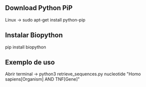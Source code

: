 ## Download Python PiP
Linux -> sudo apt-get install python-pip

## Instalar Biopython 
pip install biopython

## Exemplo de uso
Abrir terminal -> python3 retrieve_sequences.py nucleotide "Homo sapiens[Organism] AND TNF[Gene]"
